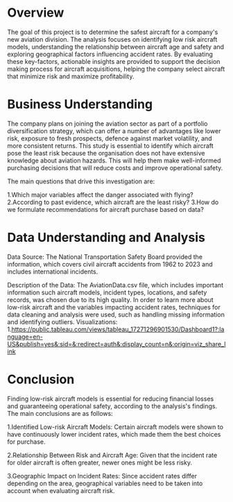 # Overview
The goal of this project is to determine the safest aircraft for a company's new aviation division. The analysis focuses on identifying low risk aircraft models, understanding the relationship between aircraft age and safety and exploring geographical factors influencing accident rates. By evaluating these key-factors, actionable insights are provided to support the decision making process for aircraft acquisitions, helping the company select aircraft that minimize risk and maximize profitability.

# Business Understanding
The company plans on joining the aviation sector as part of a portfolio diversification strategy, which can offer a number of advantages like lower risk, exposure to fresh prospects, defence against market volatility, and more consistent returns. This study is essential to identify which aircraft pose the least risk because the organisation does not have extensive knowledge about aviation hazards. This will help them make well-informed purchasing decisions that will reduce costs and improve operational safety.

The main questions that drive this investigation are:

1.Which major variables affect the danger associated with flying?
2.According to past evidence, which aircraft are the least risky?
3.How do we formulate recommendations for aircraft purchase based on data?

# Data Understanding and Analysis
Data Source: The National Transportation Safety Board provided the information, which covers civil aircraft accidents from 1962 to 2023 and includes international incidents.

Description of the Data: The AviationData.csv file, which includes important information such aircraft models, incident types, locations, and safety records, was chosen due to its high quality. In order to learn more about low-risk aircraft and the variables impacting accident rates, techniques for data cleaning and analysis were used, such as handling missing information and identifying outliers.
Visualizations:
  1.https://public.tableau.com/views/tableau_17271296901530/Dashboard1?:language=en-US&publish=yes&:sid=&:redirect=auth&:display_count=n&:origin=viz_share_link

# Conclusion

Finding low-risk aircraft models is essential for reducing financial losses and guaranteeing operational safety, according to the analysis's findings. The main conclusions are as follows:

1.Identified Low-risk Aircraft Models: Certain aircraft models were shown to have continuously lower incident rates, which made them the best choices for purchase.
  
2.Relationship Between Risk and Aircraft Age: Given that the incident rate for older aircraft is often greater, newer ones might be less risky.
  
3.Geographic Impact on Incident Rates: Since accident rates differ depending on the area, geographical variables need to be taken into account when evaluating aircraft risk.

